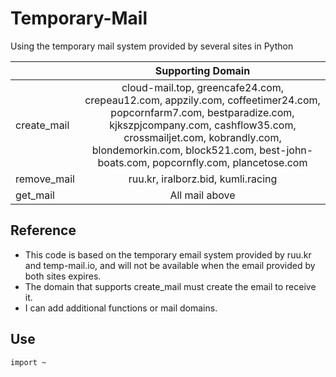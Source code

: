 # Temporary-Mail
Using the temporary mail system provided by several sites in Python

||Supporting Domain|
|:---|:---:|
|create_mail|cloud-mail.top, greencafe24.com, crepeau12.com, appzily.com, coffeetimer24.com, popcornfarm7.com, bestparadize.com, kjkszpjcompany.com, cashflow35.com, crossmailjet.com, kobrandly.com, blondemorkin.com, block521.com, best-john-boats.com, popcornfly.com, plancetose.com|
|remove_mail|ruu.kr, iralborz.bid, kumli.racing|
|get_mail|All mail above|


## Reference
- This code is based on the temporary email system provided by ruu.kr and temp-mail.io, and will not be available when the email provided by both sites expires.
- The domain that supports create_mail must create the email to receive it.
- I can add additional functions or mail domains.


## Use
```
import ~
```
